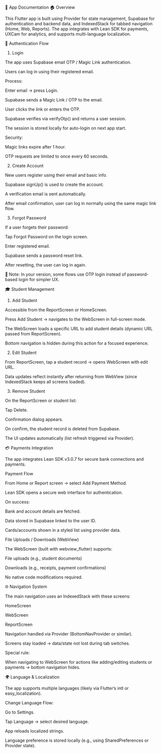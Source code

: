 📘 App Documentation
🏠 Overview

This Flutter app is built using Provider for state management, Supabase for authentication and backend data, and IndexedStack for tabbed navigation (Home, Web, Reports).
The app integrates with Lean SDK for payments, UXCam for analytics, and supports multi-language localization.

👤 Authentication Flow
1. Login

The app uses Supabase email OTP / Magic Link authentication.

Users can log in using their registered email.

Process:

Enter email → press Login.

Supabase sends a Magic Link / OTP to the email.

User clicks the link or enters the OTP.

Supabase verifies via verifyOtp() and returns a user session.

The session is stored locally for auto-login on next app start.

Security:

Magic links expire after 1 hour.

OTP requests are limited to once every 60 seconds.

2. Create Account

New users register using their email and basic info.

Supabase signUp() is used to create the account.

A verification email is sent automatically.

After email confirmation, user can log in normally using the same magic link flow.

3. Forgot Password

If a user forgets their password:

Tap Forgot Password on the login screen.

Enter registered email.

Supabase sends a password reset link.

After resetting, the user can log in again.

🔐 Note: In your version, some flows use OTP login instead of password-based login for simpler UX.

🎓 Student Management
1. Add Student

Accessible from the ReportScreen or HomeScreen.

Press Add Student → navigates to the WebScreen in full-screen mode.

The WebScreen loads a specific URL to add student details (dynamic URL passed from ReportScreen).

Bottom navigation is hidden during this action for a focused experience.

2. Edit Student

From ReportScreen, tap a student record → opens WebScreen with edit URL.

Data updates reflect instantly after returning from WebView (since IndexedStack keeps all screens loaded).

3. Remove Student

On the ReportScreen or student list:

Tap Delete.

Confirmation dialog appears.

On confirm, the student record is deleted from Supabase.

The UI updates automatically (list refresh triggered via Provider).

💳 Payments
Integration

The app integrates Lean SDK v3.0.7 for secure bank connections and payments.

Payment Flow

From Home or Report screen → select Add Payment Method.

Lean SDK opens a secure web interface for authentication.

On success:

Bank and account details are fetched.

Data stored in Supabase linked to the user ID.

Cards/accounts shown in a styled list using provider data.

File Uploads / Downloads (WebView)

The WebScreen (built with webview_flutter) supports:

File uploads (e.g., student documents)

Downloads (e.g., receipts, payment confirmations)

No native code modifications required.

🌐 Navigation System

The main navigation uses an IndexedStack with these screens:

HomeScreen

WebScreen

ReportScreen

Navigation handled via Provider (BottomNavProvider or similar).

Screens stay loaded → data/state not lost during tab switches.

Special rule:

When navigating to WebScreen for actions like adding/editing students or payments → bottom navigation hides.

🌍 Language & Localization

The app supports multiple languages (likely via Flutter’s intl or easy_localization).

Change Language Flow:

Go to Settings.

Tap Language → select desired language.

App reloads localized strings.

Language preference is stored locally (e.g., using SharedPreferences or Provider state).
